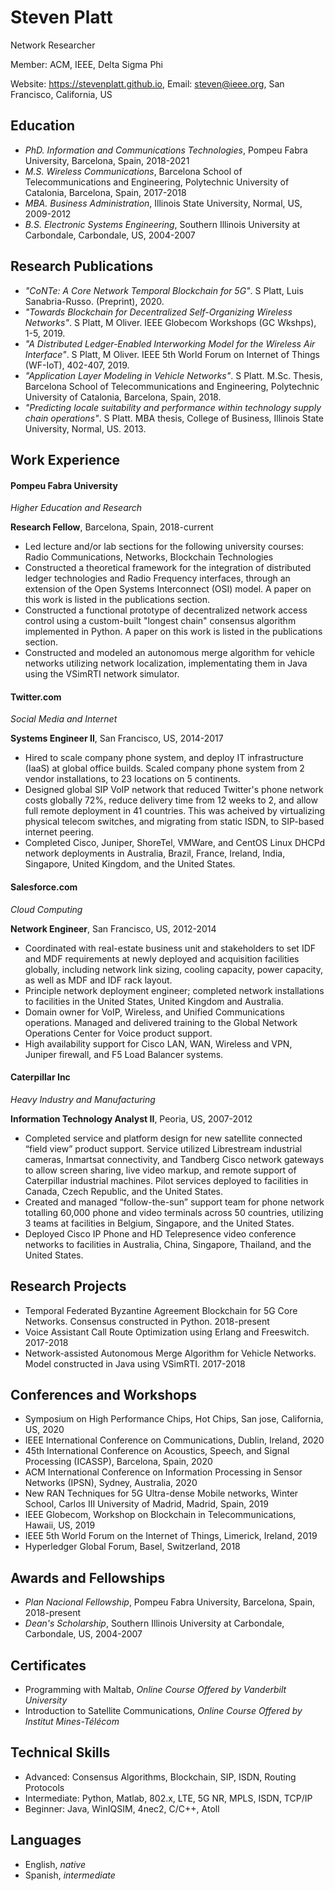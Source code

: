 # Steven Platt
Network Researcher

Member: ACM, IEEE, Delta Sigma Phi

Website: https://stevenplatt.github.io, Email: steven@ieee.org, San Francisco, California, US

## Education
* *PhD. Information and Communications Technologies*, Pompeu Fabra University, Barcelona, Spain, 2018-2021
* *M.S. Wireless Communications*, Barcelona School of Telecommunications and Engineering, Polytechnic University of Catalonia, Barcelona, Spain, 2017-2018
* *MBA. Business Administration*, Illinois State University, Normal, US, 2009-2012
* *B.S. Electronic Systems Engineering*, Southern Illinois University at Carbondale, Carbondale, US, 2004-2007

## Research Publications
* *"CoNTe: A Core Network Temporal Blockchain for 5G"*. S Platt, Luis Sanabria-Russo. (Preprint), 2020.
* *"Towards Blockchain for Decentralized Self-Organizing Wireless Networks"*. S Platt, M Oliver. IEEE Globecom Workshops (GC Wkshps), 1-5, 2019.
* *"A Distributed Ledger-Enabled Interworking Model for the Wireless Air Interface"*. S Platt, M Oliver. IEEE 5th World Forum on Internet of Things (WF-IoT), 402-407, 2019.
* *"Application Layer Modeling in Vehicle Networks"*. S Platt. M.Sc. Thesis, Barcelona School of Telecommunications and Engineering, Polytechnic University of Catalonia, Barcelona, Spain, 2018.
* *"Predicting locale suitability and performance within technology supply chain operations"*. S Platt. MBA thesis, College of Business, Illinois State University, Normal, US. 2013.

## Work Experience
#### Pompeu Fabra University
*Higher Education and Research*

**Research Fellow**, Barcelona, Spain, 2018-current

* Led lecture and/or lab sections for the following university courses: Radio Communications, Networks, Blockchain Technologies
* Constructed a theoretical framework for the integration of distributed ledger technologies and Radio Frequency interfaces, through an extension of the Open Systems Interconnect (OSI) model. A paper on this work is listed in the publications section.  
* Constructed a functional prototype of decentralized network access control using a custom-built "longest chain" consensus algorithm implemented in Python. A paper on this work is listed in the publications section.
* Constructed and modeled an autonomous merge algorithm for vehicle networks utilizing network localization, implementating them in Java using the VSimRTI network simulator. 

#### Twitter.com
*Social Media and Internet*

**Systems Engineer II**, San Francisco, US, 2014-2017

* Hired to scale company phone system, and deploy IT infrastructure (IaaS) at global office builds. Scaled company phone system from 2 vendor installations, to 23 locations on 5 continents.
* Designed global SIP VoIP network that reduced Twitter's phone network costs globally 72%, reduce delivery time from 12 weeks to 2, and allow full remote deployment in 41 countries. This was acheived by virtualizing physical telecom switches, and migrating from static ISDN, to SIP-based internet peering.
* Completed Cisco, Juniper, ShoreTel, VMWare, and CentOS Linux DHCPd network deployments in Australia, Brazil, France, Ireland, India, Singapore, United Kingdom, and the United States.

#### Salesforce.com
*Cloud Computing*

**Network Engineer**, San Francisco, US, 2012-2014

* Coordinated with real-estate business unit and stakeholders to set IDF and MDF requirements at newly
deployed and acquisition facilities globally, including network link sizing, cooling capacity, power capacity, as well as MDF and IDF rack layout.  
* Principle network deployment engineer; completed network installations to facilities in the United States, United Kingdom and Australia.
* Domain owner for VoIP, Wireless, and Unified Communications operations. Managed and delivered training to the Global Network Operations Center for Voice product support.
* High availability support for Cisco LAN, WAN, Wireless and VPN, Juniper firewall, and F5 Load Balancer systems.

#### Caterpillar Inc
*Heavy Industry and Manufacturing*

**Information Technology Analyst II**, Peoria, US, 2007-2012

* Completed service and platform design for new satellite connected “field view” product support. Service utilized Librestream industrial cameras, Inmartsat connectivity, and Tandberg Cisco network gateways to allow screen sharing, live video markup, and remote support of Caterpillar industrial machines. Pilot services deployed to facilities in Canada, Czech Republic, and the United States.
* Created and managed “follow-the-sun” support team for phone network totalling 60,000 phone and video terminals across 50 countries, utilizing 3 teams at facilities in Belgium, Singapore, and the United States.
* Deployed Cisco IP Phone and HD Telepresence video conference networks to facilities in Australia, China, Singapore, Thailand, and the United States.

## Research Projects
* Temporal Federated Byzantine Agreement Blockchain for 5G Core Networks. Consensus constructed in Python. 2018-present
* Voice Assistant Call Route Optimization using Erlang and Freeswitch. 2017-2018
* Network-assisted Autonomous Merge Algorithm for Vehicle Networks. Model constructed in Java using VSimRTI. 2017-2018

## Conferences and Workshops
* Symposium on High Performance Chips, Hot Chips, San jose, California, US, 2020
* IEEE International Conference on Communications, Dublin, Ireland, 2020
* 45th International Conference on Acoustics, Speech, and Signal Processing (ICASSP), Barcelona, Spain, 2020
* ACM International Conference on Information Processing in Sensor Networks (IPSN), Sydney, Australia, 2020
* New RAN Techniques for 5G Ultra-dense Mobile networks, Winter School, Carlos III University of Madrid, Madrid, Spain, 2019
* IEEE Globecom, Workshop on Blockchain in Telecommunications, Hawaii, US, 2019
* IEEE 5th World Forum on the Internet of Things, Limerick, Ireland, 2019
* Hyperledger Global Forum, Basel, Switzerland, 2018

## Awards and Fellowships
* *Plan Nacional Fellowship*, Pompeu Fabra University, Barcelona, Spain, 2018-present
* *Dean's Scholarship*, Southern Illinois University at Carbondale, Carbondale, US, 2004-2007

## Certificates
* Programming with Maltab, *Online Course Offered by Vanderbilt University*
* Introduction to Satellite Communications, *Online Course Offered by Institut Mines-Télécom*

## Technical Skills
* Advanced: Consensus Algorithms, Blockchain, SIP, ISDN, Routing Protocols
* Intermediate: Python, Matlab, 802.x, LTE, 5G NR, MPLS, ISDN, TCP/IP
* Beginner: Java, WinIQSIM, 4nec2, C/C++, Atoll

## Languages
* English, *native*
* Spanish, *intermediate*
